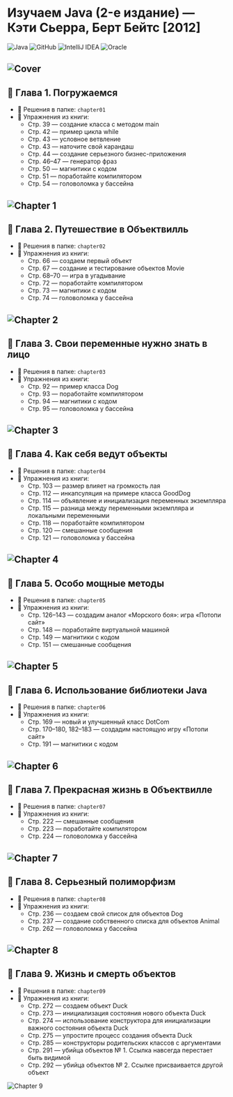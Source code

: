 # Изучаем Java (2-е издание) — Кэти Сьерра, Берт Бейтс [2012]

![Java](https://img.shields.io/badge/java-%23ED8B00.svg?style=for-the-badge&logo=java&logoColor=white)
![GitHub](https://img.shields.io/badge/github-%23121011.svg?style=for-the-badge&logo=github&logoColor=white)
![IntelliJ IDEA](https://img.shields.io/badge/IntelliJIDEA-000000.svg?style=for-the-badge&logo=intellij-idea&logoColor=white)
![Oracle](https://img.shields.io/badge/Oracle-F80000?style=for-the-badge&logo=oracle&logoColor=white)

![Cover](https://github.com/user-attachments/assets/09385d91-2faf-446b-a856-8de16996b616)
---
## 📘 Глава 1. Погружаемся

- 📂 Решения в папке: `chapter01`
- 📄 Упражнения из книги:
    - Стр. 39 — создание класса с методом main
    - Стр. 42 — пример цикла while
    - Стр. 43 — условное ветвление
    - Стр. 43 — наточите свой карандаш
    - Стр. 44 — создание серьезного бизнес-приложения
    - Стр. 46–47 — генератор фраз
    - Стр. 50 — магнитики с кодом
    - Стр. 51 — поработайте компилятором
    - Стр. 54 — головоломка у бассейна

![Chapter 1](https://github.com/user-attachments/assets/a1dbfa13-ec83-47cb-9c39-9796de42dbb0)
---
## 📘 Глава 2. Путешествие в Объектвилль

- 📂 Решения в папке: `chapter02`
- 📄 Упражнения из книги:
  - Стр. 66 — создаем первый объект
  - Стр. 67 — создание и тестирование объектов Movie
  - Стр. 68–70 — игра в угадывание
  - Стр. 72 — поработайте компилятором
  - Стр. 73 — магнитики с кодом
  - Стр. 74 — головоломка у бассейна

![Chapter 2](https://github.com/user-attachments/assets/c94ba411-c0d9-450a-9884-bfafdde51471)
---
## 📘 Глава 3. Свои переменные нужно знать в лицо

- 📂 Решения в папке: `chapter03`
- 📄 Упражнения из книги:
  - Стр. 92 — пример класса Dog
  - Стр. 93 — поработайте компилятором
  - Стр. 94 — магнитики с кодом
  - Стр. 95 — головоломка у бассейна

![Chapter 3](https://github.com/user-attachments/assets/66eaff0e-faed-4902-b091-0c56e5a603c6)
---
## 📘 Глава 4. Как себя ведут объекты

- 📂 Решения в папке: `chapter04`
- 📄 Упражнения из книги:
  - Стр. 103 — размер влияет на громкость лая
  - Стр. 112 — инкапсуляция на примере класса GoodDog
  - Стр. 114 — объявление и инициализация переменных экземпляра
  - Стр. 115 — разница между переменными экземпляра и локальными переменными
  - Стр. 118 — поработайте компилятором
  - Стр. 120 — смешанные сообщения
  - Стр. 121 — головоломка у бассейна

![Chapter 4](https://github.com/user-attachments/assets/008715de-b12b-49cd-99ba-228da16dfd74)
---
## 📘 Глава 5. Особо мощные методы

- 📂 Решения в папке: `chapter05`
- 📄 Упражнения из книги:
  - Стр. 126–143 — создадим аналог «Морского боя»: игра «Потопи сайт»
  - Стр. 148 — поработайте виртуальной машиной
  - Стр. 149 — магнитики с кодом
  - Стр. 151 — смешанные сообщения

![Chapter 5](https://github.com/user-attachments/assets/1275f3a5-3f06-402e-b8c5-ff67da76a29e)
---
## 📘 Глава 6. Использование библиотеки Java

- 📂 Решения в папке: `chapter06`
- 📄 Упражнения из книги:
  - Стр. 169 — новый и улучшенный класс DotCom
  - Стр. 170–180, 182–183 — создадим настоящую игру «Потопи сайт»
  - Стр. 191 — магнитики с кодом

![Chapter 6](https://github.com/user-attachments/assets/19e07c6e-09c7-4484-9365-b374b34fa3b5)
---
## 📘 Глава 7. Прекрасная жизнь в Объектвилле

- 📂 Решения в папке: `chapter07`
- 📄 Упражнения из книги:
  - Стр. 222 — смешанные сообщения
  - Стр. 223 — поработайте компилятором
  - Стр. 224 — головоломка у бассейна

![Chapter 7](https://github.com/user-attachments/assets/2c0d1a81-5f66-41d3-8b07-f669f35e1bd2)
---
## 📘 Глава 8. Серьезный полиморфизм

- 📂 Решения в папке: `chapter08`
- 📄 Упражнения из книги:
  - Стр. 236 — создаем свой список для объектов Dog
  - Стр. 237 — создание собственного списка для объектов Animal
  - Стр. 262 — головоломка у бассейна

![Chapter 8](https://github.com/user-attachments/assets/364741c1-e97b-46ef-8ffe-3cf577c71ddd)
---
## 📘 Глава 9. Жизнь и смерть объектов

- 📂 Решения в папке: `chapter09`
- 📄 Упражнения из книги:
  - Стр. 272 — создаем объект Duck
  - Стр. 273 — инициализация состояния нового объекта Duck
  - Стр. 274 — использование конструктора для инициализации важного состояния объекта Duck
  - Стр. 275 — упростите процесс создания объекта Duck
  - Стр. 285 — конструкторы родительских классов с аргументами
  - Стр. 291 — убийца объектов № 1. Ссылка навсегда перестает быть видимой
  - Стр. 292 — убийца объектов № 2. Ссылке присваивается другой объект

![Chapter 9](https://github.com/user-attachments/assets/b08e3b5a-b299-4645-b658-9d964e420d1f)
